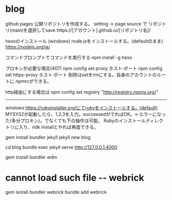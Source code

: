 # blog

github pages
公開リポジトリを作成する。
setting -> page 
source で リポジトリ(main)を選択してsave
https://[アカウント].github.io/[リポジトリ名]/

hexoのインストール (windows)
node.jsをインストールする。(defaultのまま)
https://nodejs.org/ja/

コマンドプロンプトでコマンドを実行する
npm install -g hexo

プロキシが必要な場合(407)
npm config set proxy ホスト:ポート
npm config set https-proxy ホスト:ポート
削除はsetをrmにする。自身のアカウントのルートに.npmrcができる。

http経由にする場合は
npm config set registry "http://registry.npmjs.org/"

-------------------------------
windows
https://rubyinstaller.org/にてrubyをインストールする。(default)
MYSYS2が起動したら、1,2,3を入力。successedがでればOK。←エラーになった(多分プロキシ)。でなくても下の操作は可能。
Rubyのインストールディレクトリに入り、ridk installとやれば再度できる。


gem install bundler jekyll
jekyll new blog


cd blog
bundle exec jekyll serve
http://127.0.0.1:4000

gem install bundler wdm
# cannot load such file -- webrick
gem isntall bundler webrick
bundle add webrick 
